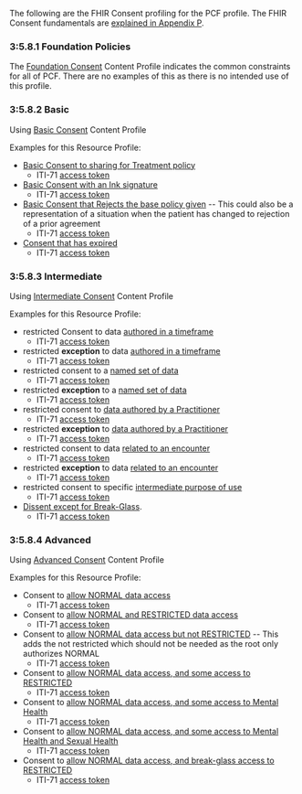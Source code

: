 The following are the FHIR Consent profiling for the PCF profile. The FHIR Consent fundamentals are [explained in Appendix P](ch-P.html#FHIR-Explainer).

### 3:5.8.1 Foundation Policies

The [Foundation Consent](StructureDefinition-IHE.PCF.consentBasic.html) Content Profile indicates the common constraints for all of PCF. There are no examples of this as there is no intended use of this profile.

<a name="basic"> </a>

### 3:5.8.2 Basic

Using [Basic Consent](StructureDefinition-IHE.PCF.consentBasic.html) Content Profile

Examples for this Resource Profile:

- [Basic Consent to sharing for Treatment policy](Consent-ex-consent-basic-treat.html)
  - ITI-71 [access token](Consent-ex-consent-basic-treat.html#notes)
- [Basic Consent with an Ink signature](Consent-ex-consent-basic-ink.html)
  - ITI-71 [access token](Consent-ex-consent-basic-ink.html#notes)
- [Basic Consent that Rejects the base policy given](Consent-ex-consent-basic-reject.html) -- This could also be a representation of a situation when the patient has changed to rejection of a prior agreement
  - ITI-71 [access token](Consent-ex-consent-basic-reject.html#notes)
- [Consent that has expired](Consent-ex-consent-expired-treat.html)
  - ITI-71 [access token](Consent-ex-consent-expired-treat.html#notes)


<a name="intermediate"> </a>

### 3:5.8.3 Intermediate

Using [Intermediate Consent](StructureDefinition-IHE.PCF.consentIntermediate.html) Content Profile

Examples for this Resource Profile:

- restricted Consent to data [authored in a timeframe](Consent-ex-consent-intermediate-timeframe.html)
  - ITI-71 [access token](Consent-ex-consent-intermediate-timeframe.html#notes)
- restricted **exception** to data [authored in a timeframe](Consent-ex-consent-intermediate-not-timeframe.html)
  - ITI-71 [access token](Consent-ex-consent-intermediate-not-timeframe.html#notes)
- restricted consent to a [named set of data](Consent-ex-consent-intermediate-data.html)
  - ITI-71 [access token](Consent-ex-consent-intermediate-data.html#notes)
- restricted **exception** to a [named set of data](Consent-ex-consent-intermediate-not-data.html)
  - ITI-71 [access token](Consent-ex-consent-intermediate-not-data.html#notes)
- restricted consent to [data authored by a Practitioner](Consent-ex-consent-intermediate-authoredby.html)
  - ITI-71 [access token](Consent-ex-consent-intermediate-authoredby.html#notes)
- restricted **exception** to [data authored by a Practitioner](Consent-ex-consent-intermediate-not-authoredby.html)
  - ITI-71 [access token](Consent-ex-consent-intermediate-not-authoredby.html#notes)
- restricted consent to data [related to an encounter](Consent-ex-consent-intermediate-encounter.html)
  - ITI-71 [access token](Consent-ex-consent-intermediate-encounter.html#notes)
- restricted **exception** to data [related to an encounter](Consent-ex-consent-intermediate-not-encounter.html)
  - ITI-71 [access token](Consent-ex-consent-intermediate-not-encounter.html#notes)
- restricted consent to specific [intermediate purpose of use](Consent-ex-consent-intermediate-purpose.html)
  - ITI-71 [access token](Consent-ex-consent-intermediate-purpose.html#notes)
- [Dissent except for Break-Glass](Consent-ex-dissent-intermediate-break-glass.html).
  - ITI-71 [access token](Consent-ex-dissent-intermediate-break-glass.html#notes)

<a name="advanced"> </a>

### 3:5.8.4 Advanced

Using [Advanced Consent](StructureDefinition-IHE.PCF.consentAdvanced.html) Content Profile

Examples for this Resource Profile:

- Consent to [allow NORMAL data access](Consent-ex-consent-advanced-normal.html)
  - ITI-71 [access token](Consent-ex-consent-advanced-normal.html#notes)
- Consent to [allow NORMAL and RESTRICTED data access](Consent-ex-consent-advanced-normal-restricted.html)
  - ITI-71 [access token](Consent-ex-consent-advanced-normal-restricted.html#notes)
- Consent to [allow NORMAL data access but not RESTRICTED](Consent-ex-consent-advanced-normal-not-restricted.html) -- This adds the not restricted which should not be needed as the root only authorizes NORMAL
  - ITI-71 [access token](Consent-ex-consent-advanced-normal-not-restricted.html#notes)
- Consent to [allow NORMAL data access, and some access to RESTRICTED](Consent-ex-consent-advanced-normal-focused-restricted.html)
  - ITI-71 [access token](Consent-ex-consent-advanced-normal-focused-restricted.html#notes)
- Consent to [allow NORMAL data access, and some access to Mental Health](Consent-ex-consent-advanced-normal-focused-psy.html)
  - ITI-71 [access token](Consent-ex-consent-advanced-normal-focused-psy.html#notes)
- Consent to [allow NORMAL data access, and some access to Mental Health and Sexual Health](Consent-ex-consent-advanced-normal-focused-psy-or-sdv.html)
  - ITI-71 [access token](Consent-ex-consent-advanced-normal-focused-psy-or-sdv.html#notes)
- Consent to [allow NORMAL data access, and break-glass access to RESTRICTED](Consent-ex-consent-advanced-normal-break-glass-restricted.html)
  - ITI-71 [access token](Consent-ex-consent-advanced-normal-break-glass-restricted.html#notes)
